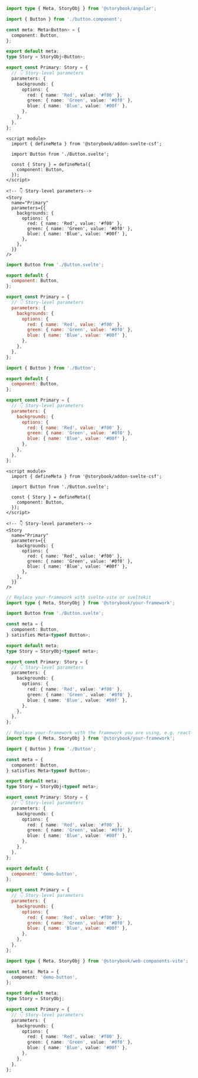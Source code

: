 ```ts filename="Button.stories.ts" renderer="angular" language="ts"
import type { Meta, StoryObj } from '@storybook/angular';

import { Button } from './button.component';

const meta: Meta<Button> = {
  component: Button,
};

export default meta;
type Story = StoryObj<Button>;

export const Primary: Story = {
  // 👇 Story-level parameters
  parameters: {
    backgrounds: {
      options: {
        red: { name: 'Red', value: '#f00' },
        green: { name: 'Green', value: '#0f0' },
        blue: { name: 'Blue', value: '#00f' },
      },
    },
  },
};
```

```svelte filename="Button.stories.svelte" renderer="svelte" language="js" tabTitle="Svelte CSF"
<script module>
  import { defineMeta } from '@storybook/addon-svelte-csf';

  import Button from './Button.svelte';

  const { Story } = defineMeta({
    component: Button,
  });
</script>

<!-- 👇 Story-level parameters-->
<Story
  name="Primary"
  parameters={{
    backgrounds: {
      options: {
        red: { name: 'Red', value: '#f00' },
        green: { name: 'Green', value: '#0f0' },
        blue: { name: 'Blue', value: '#00f' },
      },
    },
  }}
/>
```

```js filename="Button.stories.js" renderer="svelte" language="js" tabTitle="CSF"
import Button from './Button.svelte';

export default {
  component: Button,
};

export const Primary = {
  // 👇 Story-level parameters
  parameters: {
    backgrounds: {
      options: {
        red: { name: 'Red', value: '#f00' },
        green: { name: 'Green', value: '#0f0' },
        blue: { name: 'Blue', value: '#00f' },
      },
    },
  },
};
```

```js filename="Button.stories.js|jsx" renderer="common" language="js"
import { Button } from './Button';

export default {
  component: Button,
};

export const Primary = {
  // 👇 Story-level parameters
  parameters: {
    backgrounds: {
      options: {
        red: { name: 'Red', value: '#f00' },
        green: { name: 'Green', value: '#0f0' },
        blue: { name: 'Blue', value: '#00f' },
      },
    },
  },
};
```

```svelte filename="Button.stories.svelte" renderer="svelte" language="ts" tabTitle="Svelte CSF"
<script module>
  import { defineMeta } from '@storybook/addon-svelte-csf';

  import Button from './Button.svelte';

  const { Story } = defineMeta({
    component: Button,
  });
</script>

<!-- 👇 Story-level parameters-->
<Story
  name="Primary"
  parameters={{
    backgrounds: {
      options: {
        red: { name: 'Red', value: '#f00' },
        green: { name: 'Green', value: '#0f0' },
        blue: { name: 'Blue', value: '#00f' },
      },
    },
  }}
/>
```

```ts filename="Button.stories.ts" renderer="svelte" language="ts" tabTitle="CSF"
// Replace your-framework with svelte-vite or sveltekit
import type { Meta, StoryObj } from '@storybook/your-framework';

import Button from './Button.svelte';

const meta = {
  component: Button,
} satisfies Meta<typeof Button>;

export default meta;
type Story = StoryObj<typeof meta>;

export const Primary: Story = {
  // 👇 Story-level parameters
  parameters: {
    backgrounds: {
      options: {
        red: { name: 'Red', value: '#f00' },
        green: { name: 'Green', value: '#0f0' },
        blue: { name: 'Blue', value: '#00f' },
      },
    },
  },
};
```

```ts filename="Button.stories.ts|tsx" renderer="common" language="ts"
// Replace your-framework with the framework you are using, e.g. react-vite, nextjs, vue3-vite, etc.
import type { Meta, StoryObj } from '@storybook/your-framework';

import { Button } from './Button';

const meta = {
  component: Button,
} satisfies Meta<typeof Button>;

export default meta;
type Story = StoryObj<typeof meta>;

export const Primary: Story = {
  // 👇 Story-level parameters
  parameters: {
    backgrounds: {
      options: {
        red: { name: 'Red', value: '#f00' },
        green: { name: 'Green', value: '#0f0' },
        blue: { name: 'Blue', value: '#00f' },
      },
    },
  },
};
```

```js filename="Button.stories.js" renderer="web-components" language="js"
export default {
  component: 'demo-button',
};

export const Primary = {
  // 👇 Story-level parameters
  parameters: {
    backgrounds: {
      options: {
        red: { name: 'Red', value: '#f00' },
        green: { name: 'Green', value: '#0f0' },
        blue: { name: 'Blue', value: '#00f' },
      },
    },
  },
};
```

```ts filename="Button.stories.ts" renderer="web-components" language="ts"
import type { Meta, StoryObj } from '@storybook/web-components-vite';

const meta: Meta = {
  component: 'demo-button',
};

export default meta;
type Story = StoryObj;

export const Primary = {
  // 👇 Story-level parameters
  parameters: {
    backgrounds: {
      options: {
        red: { name: 'Red', value: '#f00' },
        green: { name: 'Green', value: '#0f0' },
        blue: { name: 'Blue', value: '#00f' },
      },
    },
  },
};
```
